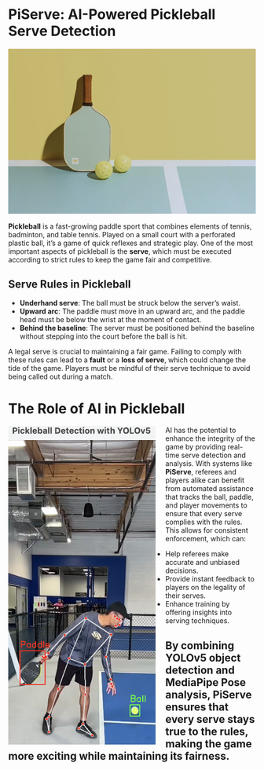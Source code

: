 # PiServe: AI-Powered Pickleball Serve Detection

![Pickleball Court Mural](img/pbmural.jpg)

**Pickleball** is a fast-growing paddle sport that combines elements of tennis, badminton, and table tennis. Played on a small court with a perforated plastic ball, it’s a game of quick reflexes and strategic play. One of the most important aspects of pickleball is the **serve**, which must be executed according to strict rules to keep the game fair and competitive.

## Serve Rules in Pickleball

- **Underhand serve**: The ball must be struck below the server’s waist.
- **Upward arc**: The paddle must move in an upward arc, and the paddle head must be below the wrist at the moment of contact.
- **Behind the baseline**: The server must be positioned behind the baseline without stepping into the court before the ball is hit.

A legal serve is crucial to maintaining a fair game. Failing to comply with these rules can lead to a **fault** or a **loss of serve**, which could change the tide of the game. Players must be mindful of their serve technique to avoid being called out during a match.

# The Role of AI in Pickleball

<img src="img/posedetection.png" alt="" align="left" style="margin-right: 20px; width: 300px;">

AI has the potential to enhance the integrity of the game by providing real-time serve detection and analysis. With systems like **PiServe**, referees and players alike can benefit from automated assistance that tracks the ball, paddle, and player movements to ensure that every serve complies with the rules. This allows for consistent enforcement, which can:

- Help referees make accurate and unbiased decisions.
- Provide instant feedback to players on the legality of their serves.
- Enhance training by offering insights into serving techniques.

By combining **YOLOv5 object detection** and **MediaPipe Pose** analysis, PiServe ensures that every serve stays true to the rules, making the game more exciting while maintaining its fairness.
---
